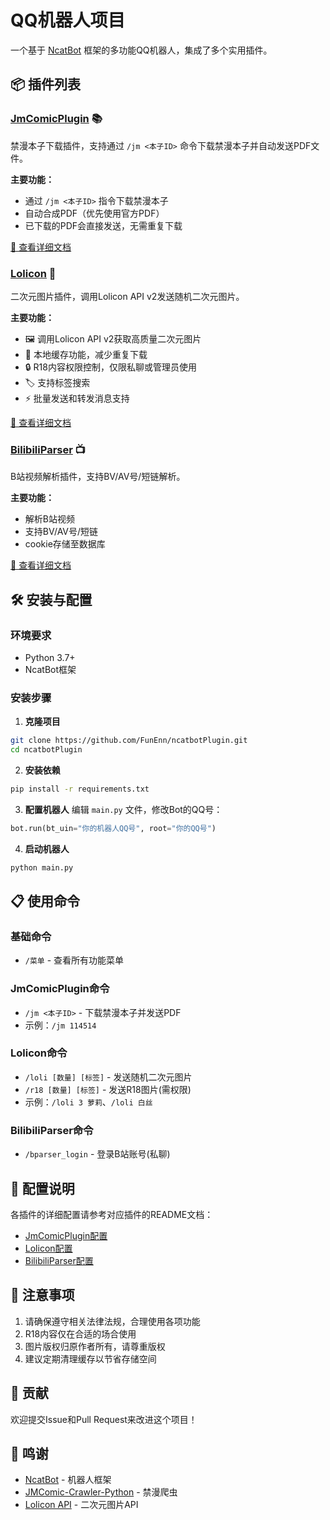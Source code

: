 # QQ机器人项目

一个基于 [NcatBot](https://github.com/liyihao1110/NcatBot) 框架的多功能QQ机器人，集成了多个实用插件。

## 📦 插件列表

### [JmComicPlugin](./plugins/JmComicPlugin/README.md) 📚
禁漫本子下载插件，支持通过 `/jm <本子ID>` 命令下载禁漫本子并自动发送PDF文件。

**主要功能：**
- 通过 `/jm <本子ID>` 指令下载禁漫本子
- 自动合成PDF（优先使用官方PDF）
- 已下载的PDF会直接发送，无需重复下载

[📖 查看详细文档](./plugins/JmComicPlugin/README.md)

### [Lolicon](./plugins/Lolicon/README.md) 🎨
二次元图片插件，调用Lolicon API v2发送随机二次元图片。

**主要功能：**
- 🖼️ 调用Lolicon API v2获取高质量二次元图片
- 💾 本地缓存功能，减少重复下载
- 🔒 R18内容权限控制，仅限私聊或管理员使用
- 🏷️ 支持标签搜索
- ⚡ 批量发送和转发消息支持

[📖 查看详细文档](./plugins/Lolicon/README.md)

### [BilibiliParser](./plugins/BilibiliParser/README.md) 📺
B站视频解析插件，支持BV/AV号/短链解析。

**主要功能：**
- 解析B站视频
- 支持BV/AV号/短链
- cookie存储至数据库

[📖 查看详细文档](./plugins/BilibiliParser/README.md)

## 🛠️ 安装与配置

### 环境要求
- Python 3.7+
- NcatBot框架

### 安装步骤

1. **克隆项目**
```bash
git clone https://github.com/FunEnn/ncatbotPlugin.git
cd ncatbotPlugin
```

2. **安装依赖**
```bash
pip install -r requirements.txt
```

3. **配置机器人**
编辑 `main.py` 文件，修改Bot的QQ号：
```python
bot.run(bt_uin="你的机器人QQ号", root="你的QQ号")
```

4. **启动机器人**
```bash
python main.py
```

## 📋 使用命令

### 基础命令
- `/菜单` - 查看所有功能菜单

### JmComicPlugin命令
- `/jm <本子ID>` - 下载禁漫本子并发送PDF
- 示例：`/jm 114514`

### Lolicon命令
- `/loli [数量] [标签]` - 发送随机二次元图片
- `/r18 [数量] [标签]` - 发送R18图片(需权限)
- 示例：`/loli 3 萝莉`、`/loli 白丝`

### BilibiliParser命令
- `/bparser_login` - 登录B站账号(私聊)

## 🔧 配置说明

各插件的详细配置请参考对应插件的README文档：
- [JmComicPlugin配置](./plugins/JmComicPlugin/README.md)
- [Lolicon配置](./plugins/Lolicon/README.md)
- [BilibiliParser配置](./plugins/BilibiliParser/README.md)

## 📝 注意事项

1. 请确保遵守相关法律法规，合理使用各项功能
2. R18内容仅在合适的场合使用
3. 图片版权归原作者所有，请尊重版权
4. 建议定期清理缓存以节省存储空间

## 🤝 贡献

欢迎提交Issue和Pull Request来改进这个项目！

## 🙏 鸣谢

- [NcatBot](https://github.com/liyihao1110/NcatBot) - 机器人框架
- [JMComic-Crawler-Python](https://github.com/hect0x7/JMComic-Crawler-Python) - 禁漫爬虫
- [Lolicon API](https://docs.api.lolicon.app/) - 二次元图片API 